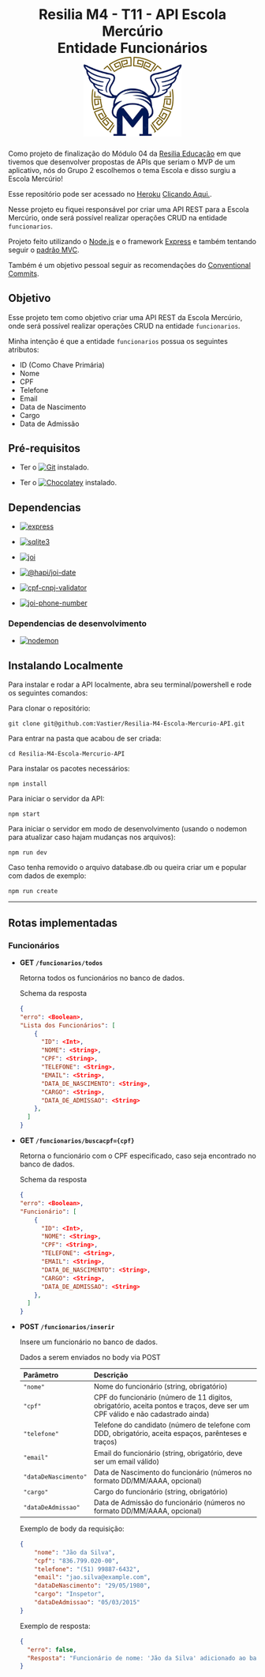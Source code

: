 <!-- markdownlint-disable MD033 -->
# <center> Resilia M4 - T11 - API Escola Mercúrio <br> Entidade Funcionários <br> <img src="./src/assets/escola-mercurio-logo.png" alt="Logo da Escola Mercúrio" width="200px"></center>

Como projeto de finalização do Módulo 04 da [Resilia Educação](https://www.resilia.com.br/) em que tivemos que desenvolver propostas de APIs que seriam o MVP de um aplicativo, nós do Grupo 2 escolhemos o tema Escola e disso surgiu a Escola Mercúrio!

Esse repositório pode ser acessado no [Heroku](https://www.heroku.com) [Clicando Aqui.](https://resilia-m4-escola-mercurio-api.herokuapp.com/).

Nesse projeto eu fiquei responsável por criar uma API REST para a Escola Mercúrio, onde será possível realizar operações CRUD na entidade `funcionarios`.

Projeto feito utilizando o [Node.js](https://nodejs.org/) e o framework [Express](https://expressjs.com/) e também tentando seguir o [padrão MVC](https://pt.wikipedia.org/wiki/MVC).

Também é um objetivo pessoal seguir as recomendações do [Conventional Commits](https://www.conventionalcommits.org/pt-br/v1.0.0/).

## Objetivo

Esse projeto tem como objetivo criar uma API REST da Escola Mercúrio, onde será possível realizar operações CRUD na entidade `funcionarios`.

Minha intenção é que a entidade `funcionarios` possua os seguintes atributos:

- ID (Como Chave Primária)
- Nome
- CPF
- Telefone
- Email
- Data de Nascimento
- Cargo
- Data de Admissão

## Pré-requisitos

- Ter o [![Git](https://img.shields.io/chocolatey/v/git.svg?label=Git&logo=git&style=flat)](https://git-scm.com/downloads) instalado.

- Ter o [![Chocolatey](https://img.shields.io/chocolatey/v/nodejs-lts.svg?label=Node&logo=Nodedotjs&style=flat)](https://nodejs.org/pt-br/download/) instalado.

## Dependencias

- [![express](https://img.shields.io/github/package-json/dependency-version/vastier/Resilia-M4-Escola-Mercurio-API/express?logo=express)](https://www.npmjs.org/package/express)

- [![sqlite3](https://img.shields.io/github/package-json/dependency-version/vastier/Resilia-M4-Escola-Mercurio-API/sqlite3?logo=sqlite)](https://www.npmjs.org/package/sqlite3)

- [![joi](https://img.shields.io/github/package-json/dependency-version/vastier/Resilia-M4-Escola-Mercurio-API/joi?logo=sqlite)](https://www.npmjs.org/package/joi)

- [![@hapi/joi-date](https://img.shields.io/github/package-json/dependency-version/vastier/Resilia-M4-Escola-Mercurio-API/@hapi/joi-date?logo=sqlite)](https://www.npmjs.org/package/@hapi/joi-date)

- [![cpf-cnpj-validator](https://img.shields.io/github/package-json/dependency-version/vastier/Resilia-M4-Escola-Mercurio-API/cpf-cnpj-validator?logo=sqlite)](https://www.npmjs.org/package/cpf-cnpj-validator)

- [![joi-phone-number](https://img.shields.io/github/package-json/dependency-version/vastier/Resilia-M4-Escola-Mercurio-API/joi-phone-number?logo=sqlite)](https://www.npmjs.org/package/joi-phone-number)

### Dependencias de desenvolvimento

- [![nodemon](https://img.shields.io/github/package-json/dependency-version/vastier/Resilia-M4-Escola-Mercurio-API/dev/nodemon?logo=nodemon)](https://www.npmjs.org/package/nodemon)

## Instalando Localmente

Para instalar e rodar a API localmente, abra seu terminal/powershell e rode os seguintes comandos:

Para clonar o repositório:

```pwsh
git clone git@github.com:Vastier/Resilia-M4-Escola-Mercurio-API.git
```

Para entrar na pasta que acabou de ser criada:

```pwsh
cd Resilia-M4-Escola-Mercurio-API
```

Para instalar os pacotes necessários:

```node
npm install
```

Para iniciar o servidor da API:

```node
npm start
```

Para iniciar o servidor em modo de desenvolvimento (usando o nodemon para atualizar caso hajam mudanças nos arquivos):

```node
npm run dev
```

Caso tenha removido o arquivo database.db ou queira criar um e popular com dados de exemplo:

```node
npm run create
```

---

## Rotas implementadas

### Funcionários

- **GET `/funcionarios/todos`**

    Retorna todos os funcionários no banco de dados.

    Schema da resposta

    ```json
   {
    "erro": <Boolean>,
    "Lista dos Funcionários": [
        {
          "ID": <Int>,
          "NOME": <String>,
          "CPF": <String>,
          "TELEFONE": <String>,
          "EMAIL": <String>,
          "DATA_DE_NASCIMENTO": <String>,
          "CARGO": <String>,
          "DATA_DE_ADMISSAO": <String>
        },
      ]
    }

- **GET `/funcionarios/buscacpf={cpf}`**

    Retorna o funcionário com o CPF especificado, caso seja encontrado no banco de dados.

    Schema da resposta

    ```json
   {
    "erro": <Boolean>,
    "Funcionário": [
        {
          "ID": <Int>,
          "NOME": <String>,
          "CPF": <String>,
          "TELEFONE": <String>,
          "EMAIL": <String>,
          "DATA_DE_NASCIMENTO": <String>,
          "CARGO": <String>,
          "DATA_DE_ADMISSAO": <String>
        },
      ]
    }

- **POST `/funcionarios/inserir`**

    Insere um funcionário no banco de dados.

    Dados a serem enviados no body via POST

    | Parâmetro | Descrição |
    |---|---|
    | `"nome"` | Nome do funcionário (string, obrigatório) |
    | `"cpf"` | CPF do funcionário (número de 11 digitos, obrigatório, aceita pontos e traços, deve ser um CPF válido e não cadastrado ainda) |
    | `"telefone"` | Telefone do candidato (número de telefone com DDD, obrigatório, aceita espaços, parênteses e traços) |
    | `"email"` | Email do funcionário (string, obrigatório, deve ser um email válido) |
    | `"dataDeNascimento"` | Data de Nascimento do funcionário (números no formato DD/MM/AAAA, opcional) |
    | `"cargo"` | Cargo do funcionário (string, obrigatório) |
    | `"dataDeAdmissao"` | Data de Admissão do funcionário (números no formato DD/MM/AAAA, opcional) |

    Exemplo de body da requisição:

    ```json
    {
        "nome": "Jão da Silva",
        "cpf": "836.799.020-00",
        "telefone": "(51) 99887-6432",
        "email": "jao.silva@example.com",
        "dataDeNascimento": "29/05/1980",
        "cargo": "Inspetor",
        "dataDeAdmissao": "05/03/2015"
    }
    ```

    Exemplo de resposta:

    ```json
    {
      "erro": false,
      "Resposta": "Funcionário de nome: 'Jão da Silva' adicionado ao banco de dados com sucesso."
    }
    ```
